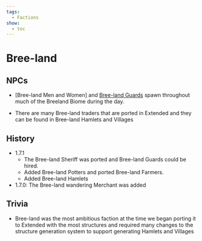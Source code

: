 ```yaml
---
tags:
  - Factions
show:
  - toc
---
```


####

# Bree-land

## NPCs
- [Bree-land Men and Women] and [Bree-land Guards](/Extended-Wiki/wiki/Bree-land_Guard) spawn throughout much of the Breeland Biome during the day.

- There are many Bree-land traders that are ported in Extended and they can be found in Bree-land Hamlets and Villages

## History
- 1.7.1
    - The Bree-land Sheriff was ported and Bree-land Guards could be hired. 
    - Added Bree-land Potters and ported Bree-land Farmers. 
    - Added Bree-land Hamlets
- 1.7.0: The Bree-land wandering Merchant was added

## Trivia

- Bree-land was the most ambitious faction at the time we began porting it to Extended with the most structures and required many changes to the structure generation system to support generating Hamlets and Villages